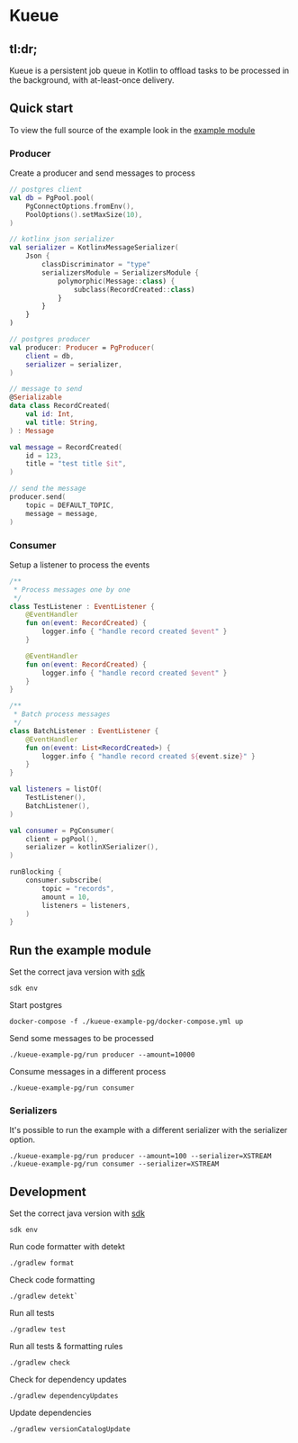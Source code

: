 # Kueue

## tl:dr;
Kueue is a persistent job queue in Kotlin to offload tasks to be processed in the background,
with at-least-once delivery.

## Quick start

To view the full source of the example look in the [example module](/kueue-example-pg/src/main/kotlin/eu/kueue/example)

### Producer

Create a producer and send messages to process

```kotlin
// postgres client
val db = PgPool.pool(
    PgConnectOptions.fromEnv(),
    PoolOptions().setMaxSize(10),
)

// kotlinx json serializer
val serializer = KotlinxMessageSerializer(
    Json {
        classDiscriminator = "type"
        serializersModule = SerializersModule {
            polymorphic(Message::class) {
                subclass(RecordCreated::class)
            }
        }
    }
)

// postgres producer
val producer: Producer = PgProducer(
    client = db,
    serializer = serializer,
)

// message to send
@Serializable
data class RecordCreated(
    val id: Int,
    val title: String,
) : Message

val message = RecordCreated(
    id = 123,
    title = "test title $it",
)

// send the message
producer.send(
    topic = DEFAULT_TOPIC,
    message = message,
)
```

### Consumer

Setup a listener to process the events

```kotlin
/**
 * Process messages one by one
 */
class TestListener : EventListener {
    @EventHandler
    fun on(event: RecordCreated) {
        logger.info { "handle record created $event" }
    }

    @EventHandler
    fun on(event: RecordCreated) {
        logger.info { "handle record created $event" }
    }
}

/**
 * Batch process messages
 */
class BatchListener : EventListener {
    @EventHandler
    fun on(event: List<RecordCreated>) {
        logger.info { "handle record created ${event.size}" }
    }
}

val listeners = listOf(
    TestListener(),
    BatchListener(),
)

val consumer = PgConsumer(
    client = pgPool(),
    serializer = kotlinXSerializer(),
)

runBlocking {
    consumer.subscribe(
        topic = "records",
        amount = 10,
        listeners = listeners,
    )
}
```

## Run the example module

Set the correct java version with [sdk](https://sdkman.io/)

```shell
sdk env
```

Start postgres

```shell
docker-compose -f ./kueue-example-pg/docker-compose.yml up
```

Send some messages to be processed

```shell
./kueue-example-pg/run producer --amount=10000
```

Consume messages in a different process

```shell
./kueue-example-pg/run consumer
```

### Serializers

It's possible to run the example with a different serializer with the serializer option.

```shell
./kueue-example-pg/run producer --amount=100 --serializer=XSTREAM
./kueue-example-pg/run consumer --serializer=XSTREAM
```

## Development

Set the correct java version with [sdk](https://sdkman.io/)

```shell
sdk env
```

Run code formatter with detekt

```shell
./gradlew format
```

Check code formatting

```shell
./gradlew detekt`
```

Run all tests

```shell
./gradlew test
```

Run all tests & formatting rules

```shell
./gradlew check
```

Check for dependency updates

```shell
./gradlew dependencyUpdates
```

Update dependencies

```shell
./gradlew versionCatalogUpdate
```
